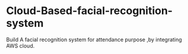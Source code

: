 # Cloud-Based-facial-recognition-system
Build A facial recognition system for attendance purpose ,by integrating AWS cloud.
